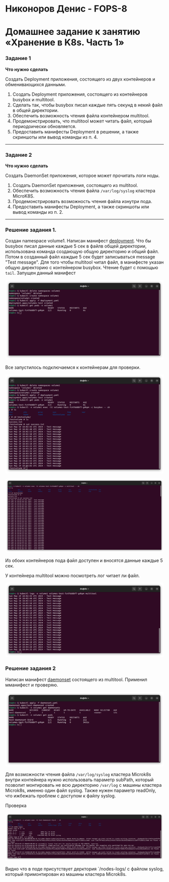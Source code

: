 # Никоноров Денис - FOPS-8
# Домашнее задание к занятию «Хранение в K8s. Часть 1»

### Задание 1 

**Что нужно сделать**

Создать Deployment приложения, состоящего из двух контейнеров и обменивающихся данными.

1. Создать Deployment приложения, состоящего из контейнеров busybox и multitool.
2. Сделать так, чтобы busybox писал каждые пять секунд в некий файл в общей директории.
3. Обеспечить возможность чтения файла контейнером multitool.
4. Продемонстрировать, что multitool может читать файл, который периодоически обновляется.
5. Предоставить манифесты Deployment в решении, а также скриншоты или вывод команды из п. 4.

------

### Задание 2

**Что нужно сделать**

Создать DaemonSet приложения, которое может прочитать логи ноды.

1. Создать DaemonSet приложения, состоящего из multitool.
2. Обеспечить возможность чтения файла `/var/log/syslog` кластера MicroK8S.
3. Продемонстрировать возможность чтения файла изнутри пода.
4. Предоставить манифесты Deployment, а также скриншоты или вывод команды из п. 2.

------

### Решение задания 1.

Создан namespace volume1.
Написан манифест [deployment](/deployment.yaml). Что бы busybox писал данные каждые 5 сек в файлв общей директории, использована команда создающую общую директорию и общий файл. Потом в созданный файл каждые 5 сек будет записываться message "Test message".
Для того чтобы multitool читал файл, в манифесте указан общую директорию с контейнером busybox. Чтение будет с помощью `tail`.
Запущен данный манифест

![alt text](img/1.png)

Все запустилось подключаемся к контейнерам для проверки.

![alt text](img/2.png)

![alt text](img/3.png)

Из обоих контейнеров пода файл доступен и вносятся данные каждые 5 сек.

У контейнера multitool можно посмотреть лог читает ли файл.

![alt text](img/4.png)

### Решение задания 2

Написан манифест [daemonset](/daemonset.yaml) состоящего из multitool. Применил мманифест и проверяю.

![alt text](img/5.png)

Для возможности чтения файла `/var/log/syslog` кластера Microk8s внутри контейнера нужно использовать параметр subPath, который позволит монтировать не всю директорию `/var/log` с машины кластера Microk8s, именно один файл syslog. Также нужен параметр readOnly, что ижбежать проблем с доступом к файлу syslog.

Проверка

![alt text](img/6.png)

Видно что в поде присутствует дерктория `/nodes-logs/ с файлом syslog, который примонтирован из машины кластера Microk8s.